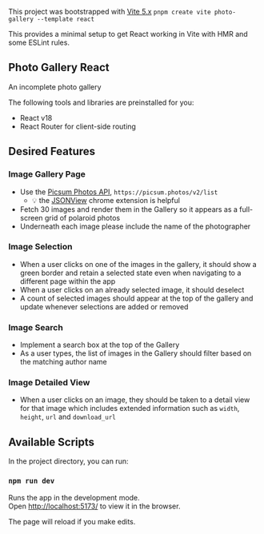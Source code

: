 This project was bootstrapped with [Vite 5.x](https://vitejs.dev/guide/) `pnpm create vite photo-gallery --template react`

This provides a minimal setup to get React working in Vite with HMR and some ESLint rules.

## Photo Gallery React

An incomplete photo gallery

The following tools and libraries are preinstalled for you:

- React v18
- React Router for client-side routing

## Desired Features

### Image Gallery Page

- Use the [Picsum Photos API](https://picsum.photos), `https://picsum.photos/v2/list`
  - 💡 the [JSONView](https://chromewebstore.google.com/detail/jsonview/gmegofmjomhknnokphhckolhcffdaihd?pli=1) chrome extension is helpful
- Fetch 30 images and render them in the Gallery so it appears as a full-screen grid of polaroid photos
- Underneath each image please include the name of the photographer

### Image Selection

- When a user clicks on one of the images in the gallery, it should show a green border and retain a selected state even when navigating to a different page within the app
- When a user clicks on an already selected image, it should deselect
- A count of selected images should appear at the top of the gallery and update whenever selections are added or removed

### Image Search

- Implement a search box at the top of the Gallery
- As a user types, the list of images in the Gallery should filter based on the matching author name

### Image Detailed View

- When a user clicks on an image, they should be taken to a detail view for that image which includes extended information such as `width`, `height`, `url` and `download_url`

## Available Scripts

In the project directory, you can run:

### `npm run dev`

Runs the app in the development mode.\
Open [http://localhost:5173/](http://localhost:5173/) to view it in the browser.

The page will reload if you make edits.
